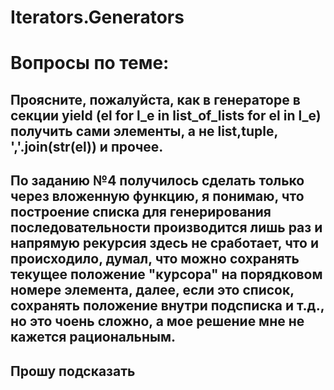 # Iterators.Generators
# Вопросы по теме:
## Проясните, пожалуйста, как в генераторе в секции yield (el for l_e in list_of_lists for el in l_e) получить сами элементы, а не list,tuple, ','.join(str(el)) и прочее.
## По заданию №4 получилось сделать только через вложенную функцию, я понимаю, что построение списка для генерирования последовательности производится лишь раз и напрямую рекурсия здесь не сработает, что и происходило, думал, что можно сохранять текущее положение "курсора" на порядковом номере элемента, далее, если это список, сохранять положение внутри подсписка и т.д., но это чоень сложно, а мое решение мне не кажется рациональным.
## Прошу подсказать
